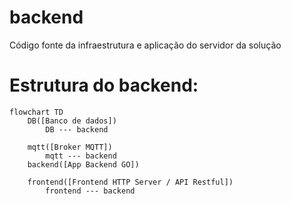 # backend
Código fonte da infraestrutura e aplicação do servidor da solução

# Estrutura do backend: 

```mermaid
flowchart TD
    DB([Banco de dados])
        DB --- backend

    mqtt([Broker MQTT])
        mqtt --- backend
    backend([App Backend GO])
        
    frontend([Frontend HTTP Server / API Restful])
        frontend --- backend
```
